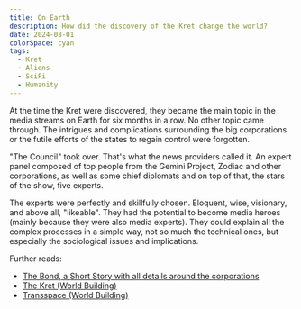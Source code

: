 ```yaml
---
title: On Earth
description: How did the discovery of the Kret change the world?
date: 2024-08-01
colorSpace: cyan
tags:
  - Kret
  - Aliens
  - SciFi
  - Humanity
---
```


At the time the Kret were discovered, they became the main topic in the media
streams on Earth for six months in a row. No other topic came through. The
intrigues and complications surrounding the big corporations or the futile
efforts of the states to regain control were forgotten.

"The Council" took over. That's what the news providers called it. An expert
panel composed of top people from the Gemini Project, Zodiac and other
corporations, as well as some chief diplomats and on top of that, the stars of
the show, five experts.

The experts were perfectly and skillfully chosen. Eloquent, wise, visionary, and
above all, "likeable". They had the potential to become media heroes (mainly
because they were also media experts). They could explain all the complex
processes in a simple way, not so much the technical ones, but especially the
sociological issues and implications.

Further reads:

- [The Bond, a Short Story with all details around the corporations](/storylines/the-bond)
- [The Kret (World Building)](/storylines/kret)
- [Transspace (World Building)](/storylines/transspace)
